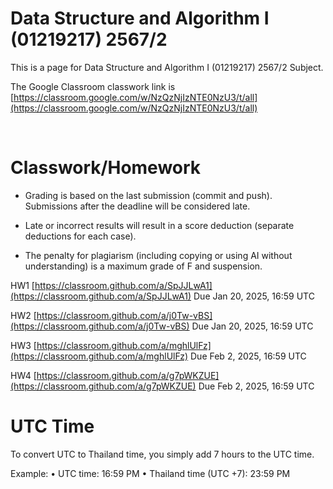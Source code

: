 # Data Structure and Algorithm I (01219217) 2567/2

This is a page for Data Structure and Algorithm I (01219217) 2567/2 Subject.

The Google Classroom classwork link is [https://classroom.google.com/w/NzQzNjIzNTE0NzU3/t/all](https://classroom.google.com/w/NzQzNjIzNTE0NzU3/t/all)

<br>

# Classwork/Homework
- Grading is based on the last submission (commit and push). Submissions after the deadline will be considered late.

- Late or incorrect results will result in a score deduction (separate deductions for each case). 
- The penalty for plagiarism (including copying or using AI without understanding) is a maximum grade of F and suspension.

HW1 [https://classroom.github.com/a/SpJJLwA1](https://classroom.github.com/a/SpJJLwA1)
Due  Jan 20, 2025, 16:59 UTC

HW2 [https://classroom.github.com/a/j0Tw-vBS](https://classroom.github.com/a/j0Tw-vBS)
Due Jan 20, 2025, 16:59 UTC

HW3 [https://classroom.github.com/a/mghlUlFz](https://classroom.github.com/a/mghlUlFz)
Due Feb 2, 2025, 16:59 UTC

HW4 [https://classroom.github.com/a/g7pWKZUE](https://classroom.github.com/a/g7pWKZUE)
Due Feb 2, 2025, 16:59 UTC


# UTC Time
To convert UTC to Thailand time, you simply add 7 hours to the UTC time.

Example:
	•	UTC time: 16:59 PM
	•	Thailand time (UTC +7): 23:59 PM
